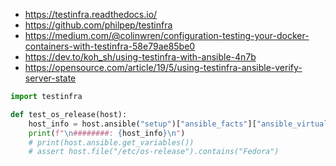 * https://testinfra.readthedocs.io/
* https://github.com/philpep/testinfra
* https://medium.com/@colinwren/configuration-testing-your-docker-containers-with-testinfra-58e79ae85be0
* https://dev.to/koh_sh/using-testinfra-with-ansible-4n7b
* https://opensource.com/article/19/5/using-testinfra-ansible-verify-server-state

```python
import testinfra

def test_os_release(host):
    host_info = host.ansible("setup")["ansible_facts"]["ansible_virtualization_type"]
    print(f"\n########: {host_info}\n")
    # print(host.ansible.get_variables())
    # assert host.file("/etc/os-release").contains("Fedora")
```
